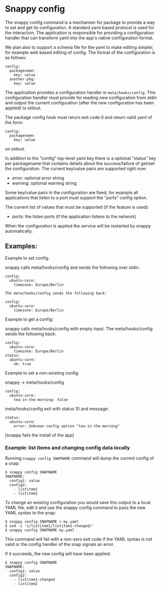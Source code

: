 Snappy config
=============

The snappy config command is a mechanism for package to provide a way
to set and get its configuration. A standard yaml based protocol is
used for the interaction. The application is responsible for providing
a configuration handler that can transform yaml into the app's native
configuration format.

We plan also to support a schema file for the yaml to make editing
simpler, for example web based editing of config. The format of the
configuration is as follows:

	config:
	  packagename:
	    key: value
	  another-pkg:
	    key: value

The application provides a configuration handler in
`meta/hooks/config`. This configuration handler must provide for reading
new configuration from stdin and output the current configuration (after
the new configuration has been applied) to stdout.

The package config hook must return exit code 0 and return valid yaml
of the form:

	config:
	  packagename:
	    key: value

on stdout.

In addition to the "config" top-level yaml key there is a optional
"status" key per packagename that contains details about the
success/failure of get/set the configuration. The current key/value
pairs are supported right now:

 - error: optional error string
 - warning: optional warning string

Some key/value pairs in the configuration are fixed, for example all
applications that listen to a port must support the "ports" config option.

The current list of values that must be supported (if the feature is used):

 - ports: the listen ports (if the application listens to the network)

When the configuration is applied the service will be restarted by
snappy automatically.

Examples:
---------

Example to set config.

snappy calls meta/hooks/config and sends the following over stdin:

	config:
	  ubuntu-core:
	    timezone: Europe/Berlin

    The meta/hooks/config sends the following back:

	config:
	  ubuntu-core:
	    timezone: Europe/Berlin

Example to get a config:

snappy calls meta/hooks/config with empty input. The meta/hooks/config sends
the following back:

	config:
	  ubuntu-core:
	    timezone: Europe/Berlin
	status:
	  ubuntu-core:
	    ok: true

Example to set a non-existing config:

snappy -> meta/hooks/config

	config:
	  ubuntu-core:
	    tea-in-the-morning: false

meta/hooks/config exit with status 10 and message:

	status:
	  ubuntu-core:
	    error: Unknown config option "tea-in-the-morning"

[snappy fails the install of the app]

### Example: list items and changing config data locally

Running `snappy config SNAPNAME` command will dump the current config of a snap:

	$ snappy config SNAPNAME
	SNAPNAME:
	  config1: value
	  config2:
	    - listitem1
	    - listitem2

To change an existing configuration you would save this output to a local
YAML file, edit it and use the snappy config command to pass the new YAML
syntax to the snap:

	$ snappy config SNAPNAME > my.yaml
	$ sed -i 's/listitem1/listitem1-changed/'
	$ snappy config SNAPNAME my.yaml

This command will fail with a non-zero exit code if the YAML syntax is not
valid or the config handler of the snap signals an error. 

If it succeeds, the new config will have been applied:

	$ snappy config SNAPNAME
	SNAPNAME:
	  config1: value
	  config2:
	    - listitem1-changed
	    - listitem2

